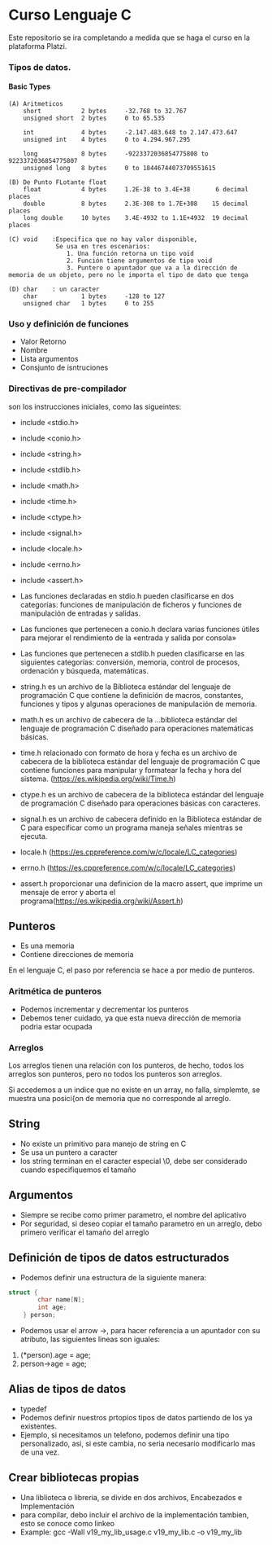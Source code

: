 # Curso Lenguaje C

Este repositorio se ira completando a medida que se haga el curso en la plataforma Platzi.

### Tipos de datos.

#### Basic Types
	(A) Aritmeticos
		short			2 bytes		-32.768 to 32.767
		unsigned short	2 bytes		0 to 65.535

		int 			4 bytes		-2.147.483.648 to 2.147.473.647
		unsigned int	4 bytes		0 to 4.294.967.295

		long 			8 bytes		-9223372036854775808 to 9223372036854775807
		unsigned long	8 bytes		0 to 18446744073709551615

	(B) De Punto FLotante float
		float			4 bytes 	1.2E-38 to 3.4E+38		 6 decimal places
		double			8 bytes		2.3E-308 to 1.7E+308	15 decimal places
		long double		10 bytes	3.4E-4932 to 1.1E+4932	19 decimal places

	(C) void	:Especifica que no hay valor disponible,
				 Se usa en tres escenarios:
					1. Una función retorna un tipo void
					2. Función tiene argumentos de tipo void
					3. Puntero o apuntador que va a la dirección de memoria de un objeto, pero no le importa el tipo de dato que tenga

	(D)	char	: un caracter
		char			1 bytes		-128 to 127
		unsigned char	1 bytes		0 to 255



### Uso y definición de funciones
- Valor Retorno
- Nombre
- Lista argumentos
- Consjunto de isntruciones


### Directivas de pre-compilador
son los instrucciones iniciales, como las sigueintes:
- include <stdio.h>
- include <conio.h>
- include <string.h>
- include <stdlib.h>
- include <math.h>
- include <time.h>
- include <ctype.h>
- include <signal.h>
- include <locale.h>
- include <errno.h>
- include <assert.h>

- Las funciones declaradas en stdio.h pueden clasificarse en dos categorías: funciones de manipulación de ficheros y funciones de manipulación de entradas y salidas. 
- Las funciones que pertenecen a conio.h declara varias funciones útiles para mejorar el rendimiento de la «entrada y salida por consola»
- Las funciones que pertenecen a stdlib.h pueden clasificarse en las siguientes categorías: conversión, memoria, control de procesos, ordenación y búsqueda, matemáticas.
- string.h es un archivo de la Biblioteca estándar del lenguaje de programación C que contiene la definición de macros, constantes, funciones y tipos y algunas operaciones de manipulación de memoria.
- math.h es un archivo de cabecera de la …biblioteca estándar del lenguaje de programación C diseñado para operaciones matemáticas básicas.
- time.h relacionado con formato de hora y fecha es un archivo de cabecera de la biblioteca estándar del lenguaje de programación C que contiene funciones para manipular y formatear la fecha y hora del sistema. (https://es.wikipedia.org/wiki/Time.h)
- ctype.h es un archivo de cabecera de la biblioteca estándar del lenguaje de programación C diseñado para operaciones básicas con caracteres.
- signal.h es un archivo de cabecera definido en la Biblioteca estándar de C para especificar como un programa maneja señales mientras se ejecuta.
- locale.h (https://es.cppreference.com/w/c/locale/LC_categories)
- errno.h (https://es.cppreference.com/w/c/locale/LC_categories)
- assert.h proporcionar una definicion de la macro assert, que imprime un mensaje de error y aborta el programa(https://es.wikipedia.org/wiki/Assert.h)

## Punteros
- Es una memoria
- Contiene direcciones de memoria

En el lenguaje C, el paso por referencia se hace a por medio de punteros.

### Aritmética de punteros

- Podemos incrementar y decrementar los punteros
- Debemos tener cuidado, ya que esta nueva dirección de memoria podria estar ocupada


### Arreglos

Los arreglos tienen una relación con los punteros, de hecho, todos los arreglos son punteros, pero no todos los punteros son arreglos.

Si accedemos a un indice que no existe en un array, no falla, simplemte, se muestra una posici{on de memoria que no corresponde al arreglo.

## String 

- No existe un primitivo para manejo de string en C
- Se usa un puntero a caracter
- los string terminan en el caracter especial \0, debe ser considerado cuando especifiquemos el tamaño


## Argumentos
- Siempre se recibe como primer parametro, el nombre del aplicativo
- Por seguridad, si deseo copiar el tamaño parametro en un arreglo, debo primero verificar el tamaño del arreglo


## Definición de tipos de datos estructurados
- Podemos definir una estructura de la siguiente manera:
```c
struct {
        char name[N];
        int age;
    } person;
``` 
- Podemos usar el arrow ->, para hacer referencia a un apuntador con su atributo, las siguientes lineas son iguales:
1. (*person).age = age; 
2. person->age = age;
  
  
## Alias de tipos de datos
- typedef
- Podemos definir nuestros prtopios tipos de datos partiendo de los ya existentes.
- Ejemplo, si necesitamos un telefono, podemos definir una tipo personalizado, asi, si este cambia, no seria necesario modificarlo mas de una vez.
  
  
## Crear bibliotecas propias
- Una liblioteca o libreria, se divide en dos archivos, Encabezados e Implementación
- para compilar, debo incluir el archivo de la implementación tambien, esto se conoce como linkeo
- Example: gcc -Wall v19_my_lib_usage.c v19_my_lib.c -o v19_my_lib

   